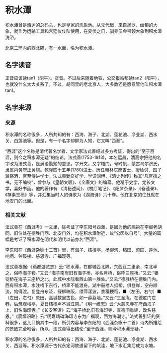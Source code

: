 # 积水潭

积水潭曾是漕运的总码头，也是皇家的洗象池。从元代起，来自暹罗、缅甸的大象，就作为运输工具和宫廷仪仗队使用，在夏伏之日，驯养员会带领大象到积水潭洗浴。

北京二环内的西北隅，有一水面，名为积水潭。

## 名字读音

正音应该读tan1（阴平）。贪音。不过后来随着地铁，公交报站都读tan2（阳平），也就没什么太大关系了。不过，胡同里的老北京人，大多数还是愿意管他叫积水潭tan1。

## 名字来源

### 来源

积水潭的名称很多，人所共知的有：西海、海子、北湖、莲花池、净业湖、西水关、白莲池等。但是，有一个名字却鲜为人知，它又叫“西涯”。

“西涯”这个名称是清代著名学者、文学家法式善经过多方考证，得出的“至于西涯，则今之积水潭无疑”的结论。法式善(1753-1813)，本名运昌，清高宗把他的名字改为法式善，是满语勤勉的意思。字开文，又字梧门，号时帆，蒙古乌尔济氏，隶属内务府正黄旗。乾隆四十五年(1780)进士，历任翰林院庶吉士、授检讨、国子监祭酒，官至侍讲学士。法式善勤奋好学，学识渊博，《清史列传》称其“凡官撰之书，无不编校”，曾参与《皇朝文颖》、《全唐文》的编纂。他精于史学，尤长文学，喜好书画。他的著作有:《清秘述闻》、《槐厅笔记》、《阳庐杂录》、《备遗录》、《存素堂稿》等，并汇集当时人的诗歌为《湖海诗》六十卷。他在北京的住处就在地安门的北面。

### 相关文献

法式善在《西涯考》一文里，除考证了李东阳号西涯，是因为他的赐第在李阁老胡同，旧住处在德胜门西、北安门外，均在积水潭附近，故“公因以自号”。大量的篇幅是考证了积水潭在明代和明代以前亦名“西涯”。

李东阳在《西涯杂咏十二首》里，有海子、桔槔亭、杨柳湾、稻田、菜园、莲池、响闸、钟鼓楼、慈恩寺、广福观等。

法式善根据:《燕都游览志》云:“积水潭，在都城西北隅，东西亘二里余，南北半之，俗呼海子套。”又云:“海子南岸旧有海子桥，亦名月桥，俗呼三座桥。”又云:“银锭桥在海子三座桥之北，此城中水际看西山第一胜处。”又云:“德胜桥在德胜门内。西有积水潭，水注桥下东行，桥卑不能渡舟。湖中鼓枻人抵桥，俱登岸，空舟顺流，始得渡。复登舟东泛，绿柳映阪，缥萍漾波，黍稷稉稻，■（左田，右勺）■（左田，右勺）原田，高城数里古色，如一薛荔墙。”又云:“三圣庵，在德胜门左巷，后筑观稻亭，夏日桔槔声不减江南。”《明一统志》云:“大慈恩寺在府西海子上，旧名海印寺。”《长安客话》云:“海子桥北旧有海印寺，宣德间重建、改名慈恩。”《宸垣识略》云:“明嘉靖碑海印寺东为广福观，西为海潮寺。”法式善引证的资料很多，这儿只摘其中一段，所引内容与李东阳的《西涯杂咏十二首》诗内所描绘的景致完全吻合。所以，法式善得出结论:“至于西涯，则今积水潭无疑。”

积水潭的名称很多，人所共知的有：西海、海子、北湖、莲花池、净业湖、西水关、西涯等。积水潭源于古代永定河故道留下的坑洼，地下水汇集后成为水塘。